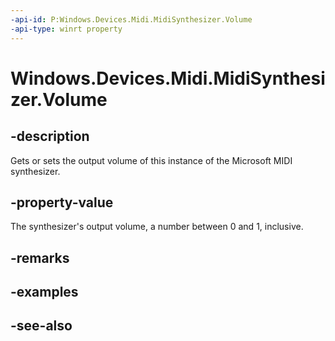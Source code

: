```yaml
---
-api-id: P:Windows.Devices.Midi.MidiSynthesizer.Volume
-api-type: winrt property
---
```


<!-- Property syntax
public double Volume { get;  set; }
-->

# Windows.Devices.Midi.MidiSynthesizer.Volume

## -description
Gets or sets the output volume of this instance of the Microsoft MIDI synthesizer.

## -property-value
The synthesizer's output volume, a number between 0 and 1, inclusive.

## -remarks

## -examples

## -see-also
